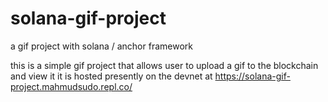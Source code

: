 # solana-gif-project
a gif project with solana / anchor framework

this is a  simple gif project that allows user to upload a gif to the blockchain and view it
it is hosted presently on the devnet at https://solana-gif-project.mahmudsudo.repl.co/
